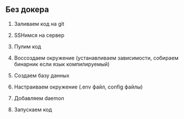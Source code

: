
## Без докера

1. Заливаем код на git
	
2. SSHимся на сервер
	
3. Пулим код
	
4. Воссоздаем окружение (устанавливаем зависимости, собираем бинарник если язык компилируемый)
	
5. Создаем базу данных
	
6. Настраиваем окружение (.env файл, config файлы)
	
7. Добавляем daemon
	
8. Запускаем код
